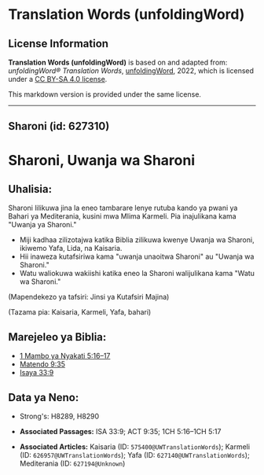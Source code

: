 # Translation Words (unfoldingWord)

## License Information

**Translation Words (unfoldingWord)** is based on and adapted from: _unfoldingWord® Translation Words_, [unfoldingWord](https://unfoldingword.org/utw), 2022, which is licensed under a [CC BY-SA 4.0 license](https://creativecommons.org/licenses/by-sa/4.0/legalcode.en).

This markdown version is provided under the same license.



--------------------------------

## Sharoni (id: 627310)

Sharoni, Uwanja wa Sharoni
==========================

Uhalisia:
---------

Sharoni lilikuwa jina la eneo tambarare lenye rutuba kando ya pwani ya Bahari ya Mediterania, kusini mwa Mlima Karmeli. Pia inajulikana kama "Uwanja ya Sharoni."

* Miji kadhaa zilizotajwa katika Biblia zilikuwa kwenye Uwanja wa Sharoni, ikiwemo Yafa, Lida, na Kaisaria.
* Hii inaweza kutafsiriwa kama "uwanja unaoitwa Sharoni" au "Uwanja wa Sharoni."
* Watu waliokuwa wakiishi katika eneo la Sharoni walijulikana kama "Watu wa Sharoni."

(Mapendekezo ya tafsiri: Jinsi ya Kutafsiri Majina)

(Tazama pia: Kaisaria, Karmeli, Yafa, bahari)

Marejeleo ya Biblia:
--------------------

* [1 Mambo ya Nyakati 5:16–17](https://ref.ly/1Chr5:16-1Chr5:17)
* [Matendo 9:35](https://ref.ly/Acts9:35)
* [Isaya 33:9](https://ref.ly/Isa33:9)

Data ya Neno:
-------------

* Strong's: H8289, H8290

* **Associated Passages:** ISA 33:9; ACT 9:35; 1CH 5:16–1CH 5:17
* **Associated Articles:** Kaisaria (ID: `575400@UWTranslationWords`); Karmeli (ID: `626957@UWTranslationWords`); Yafa (ID: `627140@UWTranslationWords`); Mediterania (ID: `627194@Unknown`)

